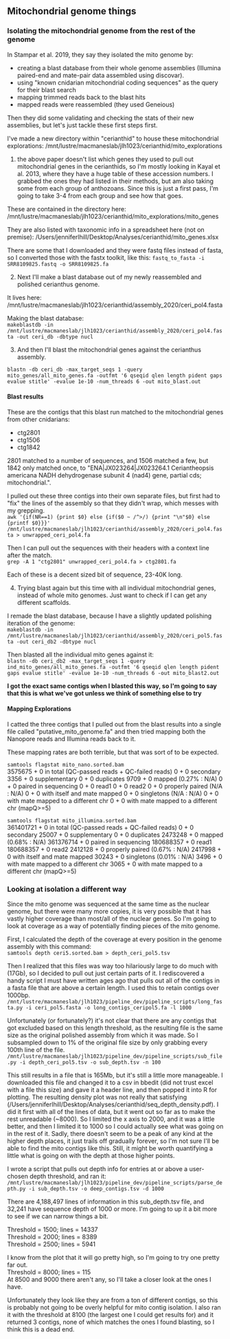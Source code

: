 ## Mitochondrial genome things  

### Isolating the mitochondrial genome from the rest of the genome  

In Stampar et al. 2019, they say they isolated the mito genome by:
- creating a blast database from their whole genome assemblies (Illumina paired-end and mate-pair data assembled using discovar).
- using "known cnidarian mitochondrial coding sequences" as the query for their blast search
- mapping trimmed reads back to the blast hits
- mapped reads were reassembled (they used Geneious)

Then they did some validating and checking the stats of their new assemblies, but let's just tackle these first steps first.  

I've made a new directory within "cerianthid" to house these mitochondrial explorations: /mnt/lustre/macmaneslab/jlh1023/cerianthid/mito_explorations  

1. the above paper doesn't list which genes they used to pull out mitochondrial genes in the cerianthids, so I'm mostly looking in Kayal et al. 2013, where they have a huge table of these accession numbers. I grabbed the ones they had listed in their methods, but am also taking some from each group of anthozoans. Since this is just a first pass, I'm going to take 3-4 from each group and see how that goes.  

These are contained in the directory here: /mnt/lustre/macmaneslab/jlh1023/cerianthid/mito_explorations/mito_genes  

They are also listed with taxonomic info in a spreadsheet here (not on premise): /Users/jenniferlhill/Desktop/Analyses/cerianthid/mito_genes.xlsx  

There are some that I downloaded and they were fastq files instead of fasta, so I converted those with the fastx toolkit, like this:
`fastq_to_fasta -i SRR8109825.fastq -o SRR8109825.fa`  

2. Next I'll make a blast database out of my newly reassembled and polished cerianthus genome.  

It lives here: /mnt/lustre/macmaneslab/jlh1023/cerianthid/assembly_2020/ceri_pol4.fasta

Making the blast database:  
`makeblastdb -in /mnt/lustre/macmaneslab/jlh1023/cerianthid/assembly_2020/ceri_pol4.fasta -out ceri_db -dbtype nucl`  

3. And then I'll blast the mitochondrial genes against the cerianthus assembly.  

`blastn -db ceri_db -max_target_seqs 1 -query mito_genes/all_mito_genes.fa -outfmt '6 qseqid qlen length pident gaps evalue stitle' -evalue 1e-10 -num_threads 6 -out mito_blast.out`  

#### Blast results  

These are the contigs that this blast run matched to the mitochondrial genes from other cnidarians:  
- ctg2801  
- ctg1506  
- ctg1842  

2801 matched to a number of sequences, and 1506 matched a few, but 1842 only matched once, to "ENA|JX023264|JX023264.1 Ceriantheopsis americana NADH dehydrogenase subunit 4 (nad4) gene, partial cds; mitochondrial.".  

I pulled out these three contigs into their own separate files, but first had to "fix" the lines of the assembly so that they didn't wrap, which messes with my grepping.  
`awk '{if(NR==1) {print $0} else {if($0 ~ /^>/) {print "\n"$0} else {printf $0}}}' /mnt/lustre/macmaneslab/jlh1023/cerianthid/assembly_2020/ceri_pol4.fasta > unwrapped_ceri_pol4.fa`  

Then I can pull out the sequences with their headers with a context line after the match.  
`grep -A 1 "ctg2801" unwrapped_ceri_pol4.fa > ctg2801.fa`  

Each of these is a decent sized bit of sequence, 23-40K long.  

4. Trying blast again but this time with all individual mitochondrial genes, instead of whole mito genomes. Just want to check if I can get any different scaffolds.  

I remade the blast database, because I have a slightly updated polishing iteration of the genome:  
`makeblastdb -in /mnt/lustre/macmaneslab/jlh1023/cerianthid/assembly_2020/ceri_pol5.fasta -out ceri_db2 -dbtype nucl`  

Then blasted all the individual mito genes against it:  
`blastn -db ceri_db2 -max_target_seqs 1 -query ind_mito_genes/all_mito_genes.fa -outfmt '6 qseqid qlen length pident gaps evalue stitle' -evalue 1e-10 -num_threads 6 -out mito_blast2.out`  

**I got the exact same contigs when I blasted this way, so I'm going to say that this is what we've got unless we think of something else to try**

#### Mapping Explorations  

I catted the three contigs that I pulled out from the blast results into a single file called "putative_mito_genome.fa" and then tried mapping both the Nanopore reads and Illumina reads back to it.  

These mapping rates are both terrible, but that was sort of to be expected.  

`samtools flagstat mito_nano.sorted.bam`  
3575675 + 0 in total (QC-passed reads + QC-failed reads)
0 + 0 secondary
3356 + 0 supplementary
0 + 0 duplicates
9709 + 0 mapped (0.27% : N/A)
0 + 0 paired in sequencing
0 + 0 read1
0 + 0 read2
0 + 0 properly paired (N/A : N/A)
0 + 0 with itself and mate mapped
0 + 0 singletons (N/A : N/A)
0 + 0 with mate mapped to a different chr
0 + 0 with mate mapped to a different chr (mapQ>=5)  

`samtools flagstat mito_illumina.sorted.bam`  
361401721 + 0 in total (QC-passed reads + QC-failed reads)
0 + 0 secondary
25007 + 0 supplementary
0 + 0 duplicates
2473248 + 0 mapped (0.68% : N/A)
361376714 + 0 paired in sequencing
180688357 + 0 read1
180688357 + 0 read2
2412128 + 0 properly paired (0.67% : N/A)
2417998 + 0 with itself and mate mapped
30243 + 0 singletons (0.01% : N/A)
3496 + 0 with mate mapped to a different chr
3065 + 0 with mate mapped to a different chr (mapQ>=5)


### Looking at isolation a different way  

Since the mito genome was sequenced at the same time as the nuclear genome, but there were many more copies, it is very possible that it has vastly higher coverage than most/all of the nuclear genes. So I'm going to look at coverage as a way of potentially finding pieces of the mito genome.  

First, I calculated the depth of the coverage at every position in the genome assembly with this command:  
`samtools depth ceri5.sorted.bam > depth_ceri_pol5.tsv`  

Then I realized that this files was way too hilariously large to do much with (17Gb), so I decided to pull out just certain parts of it. I rediscovered a handy script I must have written ages ago that pulls out all of the contigs in a fasta file that are above a certain length. I used this to retain contigs over 1000bp.  
`/mnt/lustre/macmaneslab/jlh1023/pipeline_dev/pipeline_scripts/long_fasta.py -i ceri_pol5.fasta -o long_contigs_ceripol5.fa -l 1000`  

Unfortunately (or fortunately?) it's not clear that there are any contigs that got excluded based on this length threshold, as the resulting file is the same size as the original polished assembly from which it was made. So I subsampled down to 1% of the original file size by only grabbing every 100th line of the file.  
`/mnt/lustre/macmaneslab/jlh1023/pipeline_dev/pipeline_scripts/sub_file.py -i depth_ceri_pol5.tsv -o sub_depth.tsv -n 100`  

This still results in a file that is 165Mb, but it's still a little more manageable. I downloaded this file and changed it to a csv in bbedit (did not trust excel with a file this size) and gave it a header line, and then popped it into R for plotting. The resulting density plot was not really that satisfying (/Users/jenniferlhill/Desktop/Analyses/cerianthid/seq_depth_density.pdf). I did it first with all of the lines of data, but it went out so far as to make the rest unreadable (~8000). So I limited the x axis to 2000, and it was a little better, and then I limited it to 1000 so I could actually see what was going on in the rest of it. Sadly, there doesn't seem to be a peak of any kind at the higher depth places, it just trails off gradually forever, so I'm not sure I'll be able to find the mito contigs like this. Still, it might be worth quantifying a little what is going on with the depth at those higher points.  

I wrote a script that pulls out depth info for entries at or above a user-chosen depth threshold, and ran it:  
`/mnt/lustre/macmaneslab/jlh1023/pipeline_dev/pipeline_scripts/parse_depth.py -i sub_depth.tsv -o deep_contigs.tsv -d 1000`  

There are 4,188,497 lines of information in this sub_depth.tsv file, and 32,241 have sequence depth of 1000 or more. I'm going to up it a bit more to see if we can narrow things a bit.   

Threshold = 1500; lines = 14337  
Threshold = 2000; lines = 8389  
Threshold = 2500; lines = 5941  

I know from the plot that it will go pretty high, so I'm going to try one pretty far out.  
Threshold = 8000; lines = 115  
At 8500 and 9000 there aren't any, so I'll take a closer look at the ones I have.  

Unfortunately they look like they are from a ton of different contigs, so this is probably not going to be overly helpful for mito contig isolation. I also ran it with the threshold at 8100 (the largest one I could get results for) and it returned 3 contigs, none of which matches the ones I found blasting, so I think this is a dead end.  
